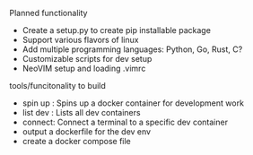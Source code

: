 Planned functionality 

* Create a setup.py to create pip installable package
* Support various flavors of linux
* Add multiple programming languages: Python, Go, Rust, C?
* Customizable scripts for dev setup
* NeoVIM setup and loading .vimrc


tools/funcitonality to build
* spin up : Spins up a docker container for development work
* list dev : Lists all dev containers
* connect: Connect a terminal to a specific dev container
* output a dockerfile for the dev env
* create a docker compose file 

